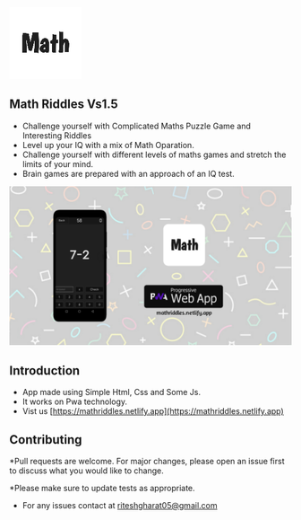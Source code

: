 ![Screenshot](images/logo128.png)

## Math Riddles Vs1.5 
* Challenge yourself with Complicated Maths Puzzle Game and Interesting Riddles 
* Level up your IQ with a mix of Math Oparation. 
* Challenge yourself with different levels of maths games and stretch the limits of your mind. 
* Brain games are prepared with an approach of an IQ test.

![Screenshot](images/banner.jpg)

## Introduction
* App made using Simple Html, Css and Some Js.
* It works on Pwa technology. 
* Vist us [https://mathriddles.netlify.app](https://mathriddles.netlify.app) 

## Contributing
*Pull requests are welcome. For major changes, please open an issue first to discuss what you would like to change.

*Please make sure to update tests as appropriate.

* For any issues contact at riteshgharat05@gmail.com 

